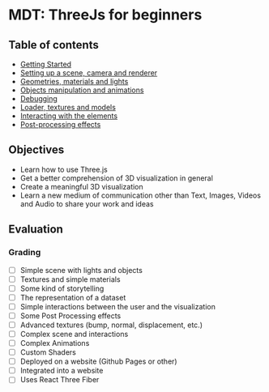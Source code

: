 # MDT: ThreeJs for beginners

## Table of contents

- [Getting Started](<./lessons/00 - Getting started.md>)
- [Setting up a scene, camera and renderer](<./lessons/01 - Scene, camera and renderer.md>)
- [Geometries, materials and lights](<./lessons/02 - Geometries, materials and lights.md>)
- [Objects manipulation and animations](<./lessons/03 - Objects manipulation and Animations.md>)
- [Debugging](<./lessons/04 - Debugging.md>)
- [Loader, textures and models](<./lessons/05 - Loader, textures and models.md>)
- [Interacting with the elements](<./lessons/06 - Interacting with the elements.md>)
- [Post-processing effects](<./lessons/07 - Post-processing effects.md>)

## Objectives

- Learn how to use Three.js
- Get a better comprehension of 3D visualization in general
- Create a meaningful 3D visualization
- Learn a new medium of communication other than Text, Images, Videos and Audio to share your work and ideas

## Evaluation

### Grading

- [ ] Simple scene with lights and objects
- [ ] Textures and simple materials
- [ ] Some kind of storytelling
- [ ] The representation of a dataset
- [ ] Simple interactions between the user and the visualization
- [ ] Some Post Processing effects
- [ ] Advanced textures (bump, normal, displacement, etc.)
- [ ] Complex scene and interactions
- [ ] Complex Animations
- [ ] Custom Shaders
- [ ] Deployed on a website (Github Pages or other)
- [ ] Integrated into a website
- [ ] Uses React Three Fiber
